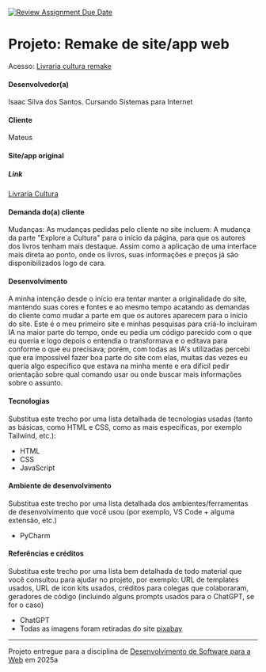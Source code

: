 [![Review Assignment Due Date](https://classroom.github.com/assets/deadline-readme-button-22041afd0340ce965d47ae6ef1cefeee28c7c493a6346c4f15d667ab976d596c.svg)](https://classroom.github.com/a/-0GsTofh)
# Projeto: Remake de site/app web

Acesso: [Livraria cultura remake](https://elc1090.github.io/project1-2025a-IsaacSilvaInk/)


#### Desenvolvedor(a)
Isaac Silva dos Santos. Cursando Sistemas para Internet

#### Cliente
Mateus




#### Site/app original

##### Link
[Livraria Cultura](https://www.livrariacultura.com.br)

#### Demanda do(a) cliente
Mudanças: As mudanças pedidas pelo cliente no site incluem: A mudança da parte "Explore a Cultura" para o início da página, para que os autores dos livros tenham mais destaque. Assim como a aplicação de uma interface mais direta ao ponto, onde os livros, suas informações e preços já são disponibilizados logo de cara.

#### Desenvolvimento
A minha intenção desde o início era tentar manter a originalidade do site, mantendo suas cores e fontes e ao mesmo tempo acatando as demandas do cliente como mudar a parte em que os autores aparecem para o início do site. Este é o meu primeiro site e minhas pesquisas para criá-lo incluiram IA na maior parte do tempo, onde eu pedia um código parecido com o que eu queria e logo depois o entendia o transformava e o editava para conforme o que eu precisava; porém, com todas as IA's utilizadas percebi que era impossível fazer boa parte do site com elas, muitas das vezes eu queria algo específico que estava na minha mente e era difícil pedir orientação sobre qual comando usar ou onde buscar mais informações sobre o assunto.


#### Tecnologias

Substitua este trecho por uma lista detalhada de tecnologias usadas (tanto as básicas, como HTML e CSS, como as mais específicas, por exemplo Tailwind, etc.):
- HTML 
- CSS
- JavaScript

#### Ambiente de desenvolvimento

Substitua este trecho por uma lista detalhada dos ambientes/ferramentas de desenvolvimento que você usou (por exemplo, VS Code + alguma extensão, etc.)
- PyCharm

#### Referências e créditos

Substitua este trecho por uma lista bem detalhada de todo material que você consultou para ajudar no projeto, por exemplo:  URL de templates usados, URL de icon kits usados, créditos para colegas que colaboraram, geradores de código (incluindo alguns prompts usados para o ChatGPT, se for o caso)
- ChatGPT
- Todas as imagens foram retiradas do site [pixabay](https://pixabay.com/pt/illustrations/)

---
Projeto entregue para a disciplina de [Desenvolvimento de Software para a Web](http://github.com/andreainfufsm/elc1090-2025a) em 2025a

